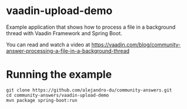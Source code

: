 # vaadin-upload-demo
Example application that shows how to process a file in a background thread with Vaadin Framework and Spring Boot.

You can read and watch a video at https://vaadin.com/blog/community-answer-processing-a-file-in-a-background-thread

# Running the example
```
git clone https://github.com/alejandro-du/community-answers.git
cd community-answers/vaadin-upload-demo
mvn package spring-boot:run
```
